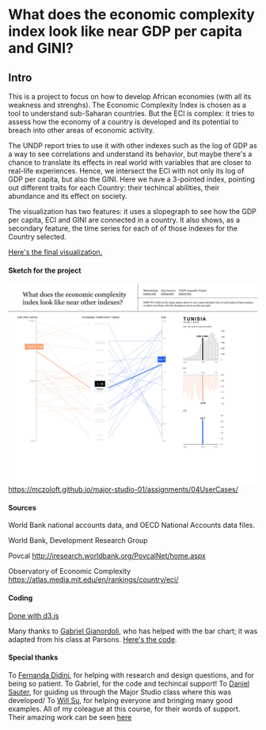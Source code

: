 # What does the economic complexity index look like near GDP per capita and GINI?

## Intro

This is a project to focus on how to develop African economies (with all its weakness and strenghs). The Economic Complexity Index is chosen as a tool to understand sub-Saharan countries. But the ECI is complex: it tries to assess how the economy of a country is developed and its potential to breach into other areas of economic activity. 

The UNDP report tries to use it with other indexes such as the log of GDP as a way to see correlations and understand its behavior, but maybe there's a chance to translate its effects in real world with variables that are closer to real-life experiences. Hence, we intersect the ECI with not only its log of GDP per capita, but also the GINI. Here we have a 3-pointed index, pointing out different traits for each Country: their techincal abilities, their abundance and its effect on society.

The visualization has two features: it uses a slopegraph to see how the GDP per capita, ECI and GINI are connected in a country. It also shows, as a secondary feature, the time series for each of of those indexes for the Country selected.

[Here's the final visualization.](https://mczoloft.github.io/major-studio-01/assignments/04UserCases/)

#### Sketch for the project
![alt text](sketch.jpg 'Sketch 2')
https://mczoloft.github.io/major-studio-01/assignments/04UserCases/

#### Sources

World Bank national accounts data, and OECD National Accounts data files.

World Bank, Development Research Group

Povcal
http://iresearch.worldbank.org/PovcalNet/home.aspx

Observatory of Economic Complexity
https://atlas.media.mit.edu/en/rankings/country/eci/

#### Coding

[Done with d3.js](https://d3js.org/)

Many thanks to [Gabriel Gianordoli](http://gianordoli.com), who has helped with the bar chart; it was adapted from his class at Parsons. [Here's the code](https://github.com/gianordoli/dataviz_spring_2016/tree/master/lesson_09_d3_transitions_update).

#### Special thanks
To [Fernanda Didini](http://fdidini.com/), for helping with research and design questions, and for being so patient. 
To Gabriel, for the code and techincal support!
To [Daniel Sauter](http://danielsauter.com/gallery.php), for guiding us through the Major Studio class where this was developed/
To [Will Su](https://www.behance.net/suj1977a0f), for helping everyone and bringing many good examples.
All of my coleague at this course, for their words of support. Their amazing work can be seen [here](https://visualizedata.github.io/undp-inequality-trends/index.html)